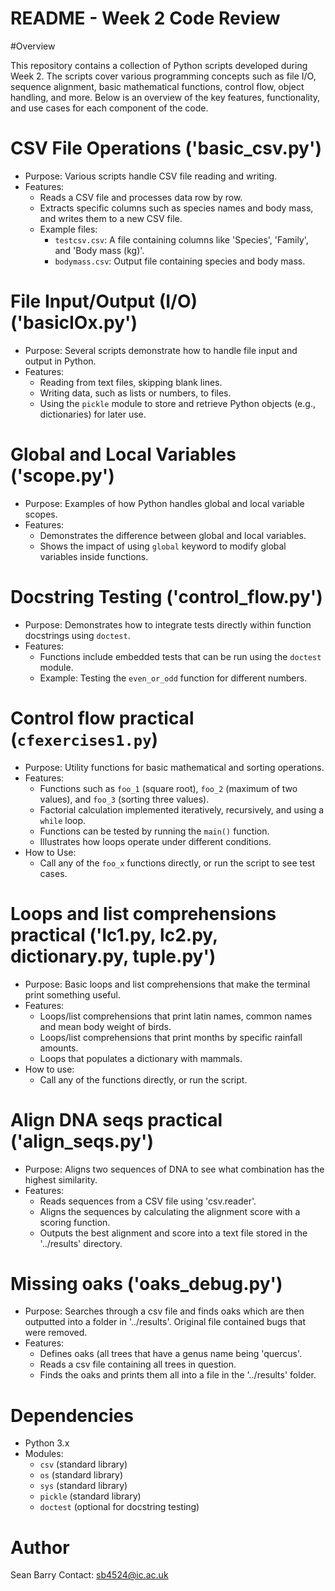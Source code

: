 # README - Week 2 Code Review

#Overview

This repository contains a collection of Python scripts developed during Week 2. The scripts cover various programming concepts such as file I/O, sequence alignment, basic mathematical functions, control flow, object handling, and more. Below is an overview of the key features, functionality, and use cases for each component of the code.
  
# CSV File Operations ('basic_csv.py')

- Purpose: Various scripts handle CSV file reading and writing.
- Features:
  - Reads a CSV file and processes data row by row.
  - Extracts specific columns such as species names and body mass, and writes them to a new CSV file.
  - Example files:
    - `testcsv.csv`: A file containing columns like 'Species', 'Family', and 'Body mass (kg)'.
    - `bodymass.csv`: Output file containing species and body mass.

# File Input/Output (I/O) ('basicIOx.py')

- Purpose: Several scripts demonstrate how to handle file input and output in Python.
- Features:
  - Reading from text files, skipping blank lines.
  - Writing data, such as lists or numbers, to files.
  - Using the `pickle` module to store and retrieve Python objects (e.g., dictionaries) for later use.

# Global and Local Variables ('scope.py')

- Purpose: Examples of how Python handles global and local variable scopes.
- Features:
  - Demonstrates the difference between global and local variables.
  - Shows the impact of using `global` keyword to modify global variables inside functions.
  
# Docstring Testing ('control_flow.py')

- Purpose: Demonstrates how to integrate tests directly within function docstrings using `doctest`.
- Features:
  - Functions include embedded tests that can be run using the `doctest` module.
  - Example: Testing the `even_or_odd` function for different numbers.
  
# Control flow practical (`cfexercises1.py`)

- Purpose: Utility functions for basic mathematical and sorting operations.
- Features:
  - Functions such as `foo_1` (square root), `foo_2` (maximum of two values), and `foo_3` (sorting three values).
  - Factorial calculation implemented iteratively, recursively, and using a `while` loop.
  - Functions can be tested by running the `main()` function.
  - Illustrates how loops operate under different conditions.
- How to Use:
  - Call any of the `foo_x` functions directly, or run the script to see test cases.
  
# Loops and list comprehensions practical ('lc1.py, lc2.py, dictionary.py, tuple.py')

- Purpose: Basic loops and list comprehensions that make the terminal print something useful.
- Features:
  - Loops/list comprehensions that print latin names, common names and mean body weight of birds.
  - Loops/list comprehensions that print months by specific rainfall amounts.
  - Loops that populates a dictionary with mammals.
- How to use: 
  - Call any of the functions directly, or run the script.
  
# Align DNA seqs practical ('align_seqs.py')

- Purpose: Aligns two sequences of DNA to see what combination has the highest similarity.
- Features: 
  - Reads sequences from a CSV file using 'csv.reader'.
  - Aligns the sequences by calculating the alignment score with a scoring function.
  - Outputs the best alignment and score into a text file stored in the '../results' directory.
  
# Missing oaks ('oaks_debug.py')

- Purpose: Searches through a csv file and finds oaks which are then outputted into a folder in '../results'. Original file contained bugs that were removed.
- Features:
  - Defines oaks (all trees that have a genus name being 'quercus'.
  - Reads a csv file containing all trees in question.
  - Finds the oaks and prints them all into a file in the '../results' folder.

# Dependencies

- Python 3.x
- Modules:
  - `csv` (standard library)
  - `os` (standard library)
  - `sys` (standard library)
  - `pickle` (standard library)
  - `doctest` (optional for docstring testing)

# Author

Sean Barry
Contact: sb4524@ic.ac.uk
